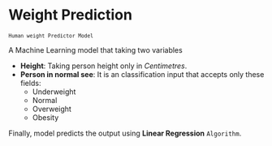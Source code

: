 # Weight Prediction
<small>`Human weight Predictor Model`</small>

A Machine Learning model that taking two variables
- **Height**: Taking person height only in *Centimetres*.
- **Person in normal see**: It is an classification input that accepts only these fields:
    - Underweight
    - Normal
    - Overweight
    - Obesity

Finally, model predicts the output using **Linear Regression** `Algorithm`.
